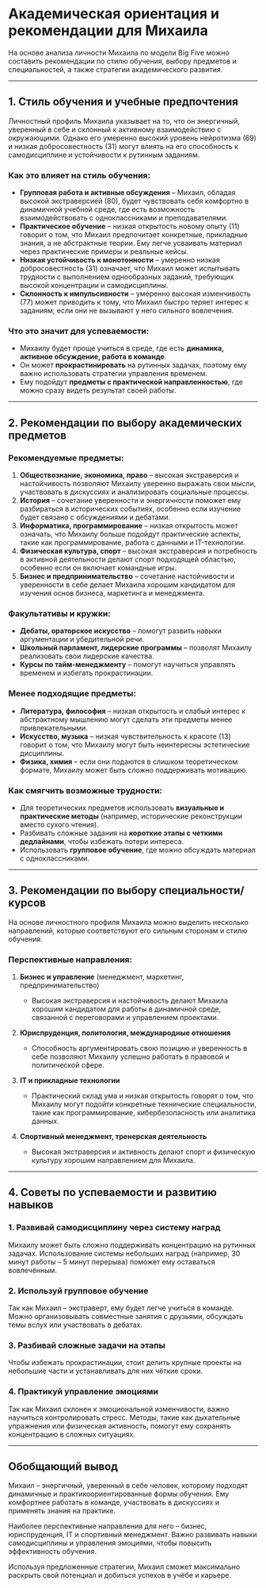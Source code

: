 # **Академическая ориентация и рекомендации для Михаила**  

На основе анализа личности Михаила по модели Big Five можно составить рекомендации по стилю обучения, выбору предметов и специальностей, а также стратегии академического развития.  

---

## **1. Стиль обучения и учебные предпочтения**  

Личностный профиль Михаила указывает на то, что он энергичный, уверенный в себе и склонный к активному взаимодействию с окружающими. Однако его умеренно высокий уровень нейротизма (69) и низкая добросовестность (31) могут влиять на его способность к самодисциплине и устойчивости к рутинным заданиям.  

### **Как это влияет на стиль обучения:**  
- **Групповая работа и активные обсуждения** – Михаил, обладая высокой экстраверсией (80), будет чувствовать себя комфортно в динамичной учебной среде, где есть возможность взаимодействовать с одноклассниками и преподавателями.  
- **Практическое обучение** – низкая открытость новому опыту (11) говорит о том, что Михаил предпочитает конкретные, прикладные знания, а не абстрактные теории. Ему легче усваивать материал через практические примеры и реальные кейсы.  
- **Низкая устойчивость к монотонности** – умеренно низкая добросовестность (31) означает, что Михаил может испытывать трудности с выполнением однообразных заданий, требующих высокой концентрации и самодисциплины.  
- **Склонность к импульсивности** – умеренно высокая изменчивость (77) может приводить к тому, что Михаил быстро теряет интерес к заданиям, если они не вызывают у него сильного вовлечения.  

### **Что это значит для успеваемости:**  
- Михаилу будет проще учиться в среде, где есть **динамика, активное обсуждение, работа в команде**.  
- Он может **прокрастинировать** на рутинных задачах, поэтому ему важно использовать стратегии управления временем.  
- Ему подойдут **предметы с практической направленностью**, где можно сразу видеть результат своей работы.  

---

## **2. Рекомендации по выбору академических предметов**  

### **Рекомендуемые предметы:**  
1. **Обществознание, экономика, право** – высокая экстраверсия и настойчивость позволяют Михаилу уверенно выражать свои мысли, участвовать в дискуссиях и анализировать социальные процессы.  
2. **История** – сочетание уверенности и энергичности поможет ему разбираться в исторических событиях, особенно если изучение будет связано с обсуждениями и дебатами.  
3. **Информатика, программирование** – низкая открытость может означать, что Михаилу больше подойдут практические аспекты, такие как программирование, работа с данными и IT-технологии.  
4. **Физическая культура, спорт** – высокая экстраверсия и потребность в активной деятельности делают спорт подходящей областью, особенно если он включает командные игры.  
5. **Бизнес и предпринимательство** – сочетание настойчивости и уверенности в себе делает Михаила хорошим кандидатом для изучения основ бизнеса, маркетинга и менеджмента.  

### **Факультативы и кружки:**  
- **Дебаты, ораторское искусство** – помогут развить навыки аргументации и убедительной речи.  
- **Школьный парламент, лидерские программы** – позволят Михаилу реализовать свои лидерские качества.  
- **Курсы по тайм-менеджменту** – помогут научиться управлять временем и избегать прокрастинации.  

### **Менее подходящие предметы:**  
- **Литература, философия** – низкая открытость и слабый интерес к абстрактному мышлению могут сделать эти предметы менее привлекательными.  
- **Искусство, музыка** – низкая чувствительность к красоте (13) говорит о том, что Михаилу могут быть неинтересны эстетические дисциплины.  
- **Физика, химия** – если они подаются в слишком теоретическом формате, Михаилу может быть сложно поддерживать мотивацию.  

### **Как смягчить возможные трудности:**  
- Для теоретических предметов использовать **визуальные и практические методы** (например, исторические реконструкции вместо сухого чтения).  
- Разбивать сложные задания на **короткие этапы с четкими дедлайнами**, чтобы избежать потери интереса.  
- Использовать **групповое обучение**, где можно обсуждать материал с одноклассниками.  

---

## **3. Рекомендации по выбору специальности/курсов**  

На основе личностного профиля Михаила можно выделить несколько направлений, которые соответствуют его сильным сторонам и стилю обучения.  

### **Перспективные направления:**  
1. **Бизнес и управление** (менеджмент, маркетинг, предпринимательство)  
   - Высокая экстраверсия и настойчивость делают Михаила хорошим кандидатом для работы в динамичной среде, связанной с переговорами и управлением проектами.  

2. **Юриспруденция, политология, международные отношения**  
   - Способность аргументировать свою позицию и уверенность в себе позволяют Михаилу успешно работать в правовой и политической сфере.  

3. **IT и прикладные технологии**  
   - Практический склад ума и низкая открытость говорят о том, что Михаилу могут подойти конкретные технические специальности, такие как программирование, кибербезопасность или аналитика данных.  

4. **Спортивный менеджмент, тренерская деятельность**  
   - Высокая экстраверсия и активность делают спорт и физическую культуру хорошим направлением для Михаила.  

---

## **4. Советы по успеваемости и развитию навыков**  

### **1. Развивай самодисциплину через систему наград**  
Михаилу может быть сложно поддерживать концентрацию на рутинных задачах. Использование системы небольших наград (например, 30 минут работы – 5 минут перерыва) поможет ему оставаться вовлечённым.  

### **2. Используй групповое обучение**  
Так как Михаил – экстраверт, ему будет легче учиться в команде. Можно организовывать совместные занятия с друзьями, обсуждать темы вслух или участвовать в дебатах.  

### **3. Разбивай сложные задачи на этапы**  
Чтобы избежать прокрастинации, стоит делить крупные проекты на небольшие части и устанавливать для них чёткие сроки.  

### **4. Практикуй управление эмоциями**  
Так как Михаил склонен к эмоциональной изменчивости, важно научиться контролировать стресс. Методы, такие как дыхательные упражнения или физическая активность, помогут ему сохранять концентрацию в сложных ситуациях.  

---

## **Обобщающий вывод**  

Михаил – энергичный, уверенный в себе человек, которому подходят динамичные и практикоориентированные формы обучения. Ему комфортнее работать в команде, участвовать в дискуссиях и применять знания на практике.  

Наиболее перспективные направления для него – бизнес, юриспруденция, IT и спортивный менеджмент. Важно развивать навыки самодисциплины и управления эмоциями, чтобы повысить эффективность обучения.  

Используя предложенные стратегии, Михаил сможет максимально раскрыть свой потенциал и добиться успехов в учёбе и карьере.
